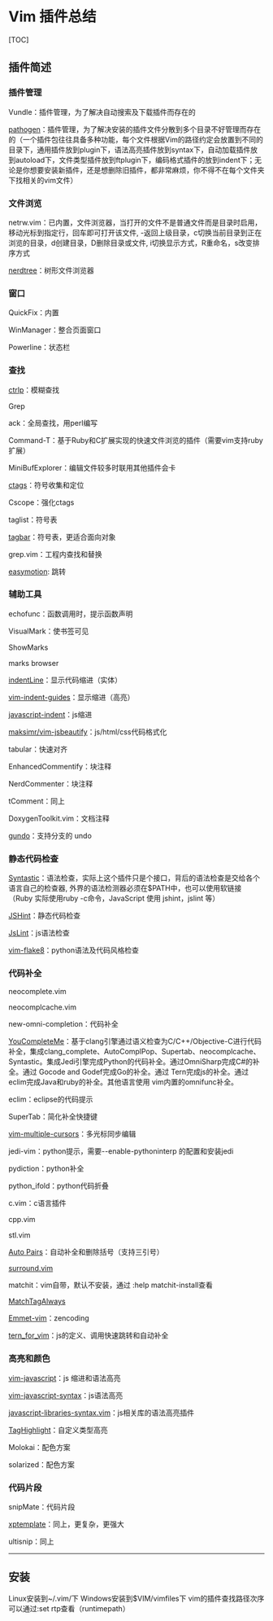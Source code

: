 # Vim 插件总结
[TOC]

## 插件简述
### 插件管理
Vundle：插件管理，为了解决自动搜索及下载插件而存在的

[pathogen](https://github.com/tpope/vim-pathogen.git)：插件管理，为了解决安装的插件文件分散到多个目录不好管理而存在的（一个插件包往往具备多种功能，每个文件根据Vim的路径约定会放置到不同的目录下，通用插件放到plugin下，语法高亮插件放到syntax下，自动加载插件放到autoload下，文件类型插件放到ftplugin下，编码格式插件的放到indent下；无论是你想要安装新插件，还是想删除旧插件，都非常麻烦，你不得不在每个文件夹下找相关的vim文件）

### 文件浏览
netrw.vim：已内置，文件浏览器，当打开的文件不是普通文件而是目录时启用，移动光标到指定行，回车即可打开该文件, -返回上级目录，c切换当前目录到正在浏览的目录，d创建目录，D删除目录或文件, i切换显示方式，R重命名，s改变排序方式

[nerdtree](https://github.com/scrooloose/nerdtree.git)：树形文件浏览器

### 窗口
QuickFix：内置

WinManager：整合页面窗口

Powerline：状态栏

### 查找
[ctrlp](https://github.com/ctrlpvim/ctrlp.vim.git)：模糊查找

Grep

ack：全局查找，用perl编写

Command-T：基于Ruby和C扩展实现的快速文件浏览的插件（需要vim支持ruby扩展）

MiniBufExplorer：编辑文件较多时联用其他插件会卡

[ctags](https://sourceforge.net/projects/ctags/?source=typ_redirect)：符号收集和定位

Cscope：强化ctags

taglist：符号表

[tagbar](https://github.com/majutsushi/tagbar.git)：符号表，更适合面向对象

grep.vim：工程内查找和替换

[easymotion](https://github.com/easymotion/vim-easymotion.git): 跳转

### 辅助工具
echofunc：函数调用时，提示函数声明

VisualMark：使书签可见

ShowMarks

marks browser

[indentLine](https://github.com/Yggdroot/indentLine.git)：显示代码缩进（实体）

[vim-indent-guides](https://github.com/nathanaelkane/vim-indent-guides.git)：显示缩进（高亮）

[javascript-indent](https://github.com/vim-scripts/JavaScript-Indent.git)：js缩进

[maksimr/vim-jsbeautify](https://github.com/maksimr/vim-jsbeautify.git)：js/html/css代码格式化

tabular：快速对齐

EnhancedCommentify：块注释

NerdCommenter：块注释

tComment：同上

DoxygenToolkit.vim：文档注释

[gundo](https://github.com/sjl/gundo.vim.git)：支持分支的 undo

### 静态代码检查
[Syntastic](https://github.com/scrooloose/syntastic.git)：语法检查，实际上这个插件只是个接口，背后的语法检查是交给各个语言自己的检查器, 外界的语法检测器必须在$PATH中，也可以使用软链接（Ruby 实际使用ruby -c命令，JavaScript 使用 jshint，jslint 等）

[JSHint](https://github.com/jshint/jshint.git)：静态代码检查

[JsLint](https://github.com/douglascrockford/JSLint.git)：js语法检查

[vim-flake8](https://github.com/nvie/vim-flake8.git)：python语法及代码风格检查

### 代码补全
neocomplete.vim

neocomplcache.vim

new-omni-completion：代码补全

[YouCompleteMe](https://github.com/Valloric/YouCompleteMe.git)：基于clang引擎通过语义检查为C/C++/Objective-C进行代码补全，集成clang_complete、AutoComplPop、Supertab、neocomplcache、Syntastic。集成Jedi引擎完成Python的代码补全。通过OmniSharp完成C#的补全。通过 Gocode and Godef完成Go的补全。通过 Tern完成js的补全。通过eclim完成Java和ruby的补全。其他语言使用 vim内置的omnifunc补全。

eclim：eclipse的代码提示

SuperTab：简化补全快捷键

[vim-multiple-cursors](https://github.com/terryma/vim-multiple-cursors.git)：多光标同步编辑

jedi-vim：python提示，需要--enable-pythoninterp 的配置和安装jedi

pydiction：python补全

python_ifold：python代码折叠

c.vim：c语言插件

cpp.vim

stl.vim

[Auto Pairs](https://github.com/jiangmiao/auto-pairs.git)：自动补全和删除括号（支持三引号）

[surround.vim](https://github.com/tpope/vim-surround.git)

matchit：vim自带，默认不安装，通过 :help matchit-install查看

[MatchTagAlways](https://github.com/Valloric/MatchTagAlways.git)

[Emmet-vim](https://github.com/mattn/emmet-vim.git)：zencoding

[tern_for_vim](https://github.com/ternjs/tern_for_vim.git)：js的定义、调用快速跳转和自动补全

### 高亮和颜色
[vim-javascript](https://github.com/pangloss/vim-javascript.git)：js 缩进和语法高亮

[vim-javascript-syntax](https://github.com/jelera/vim-javascript-syntax.git)：js语法高亮

[javascript-libraries-syntax.vim](https://github.com/othree/javascript-libraries-syntax.vim.git)：js相关库的语法高亮插件

[TagHighlight](https://github.com/vim-scripts/TagHighlight.git)：自定义类型高亮

Molokai：配色方案

solarized：配色方案

### 代码片段
snipMate：代码片段

[xptemplate](https://github.com/drmingdrmer/xptemplate.git)：同上，更复杂，更强大

ultisnip：同上
******

## 安装
Linux安装到~/.vim/下
Windows安装到$VIM/vimfiles下
vim的插件查找路径次序可以通过:set rtp查看（runtimepath）
